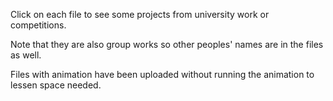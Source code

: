 Click on each file to see some projects from university work or competitions.

Note that they are also group works so other peoples' names are in the files as well.

Files with animation have been uploaded without running the animation to lessen space needed.

